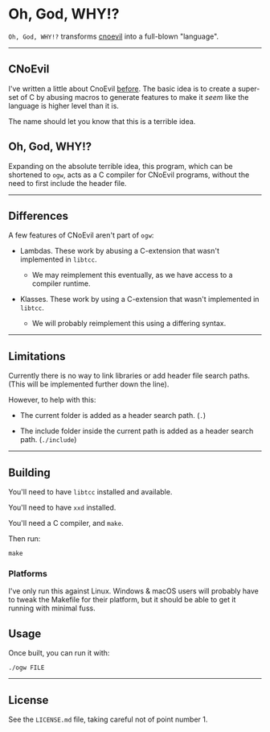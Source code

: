 # Oh, God, WHY!?

`Oh, God, WHY!?` transforms [cnoevil](https://git.sr.ht/~shakna/cnoevil3/) into a full-blown "language".

---

## CNoEvil

I've written a little about CnoEvil [before](https://gist.github.com/shakna-israel/4fd31ee469274aa49f8f9793c3e71163#lets-destroy-c). The basic idea is to create a super-set of C by abusing macros to generate features to make it _seem_ like the language is higher level than it is.

The name should let you know that this is a terrible idea.

## Oh, God, WHY!?

Expanding on the absolute terrible idea, this program, which can be shortened to `ogw`, acts as a C compiler for CNoEvil programs, without the need to first include the header file.

---

## Differences

A few features of CNoEvil aren't part of `ogw`:

* Lambdas. These work by abusing a C-extension that wasn't implemented in `libtcc`.

	* We may reimplement this eventually, as we have access to a compiler runtime.

* Klasses. These work by using a C-extension that wasn't implemented in `libtcc`.

	* We will probably reimplement this using a differing syntax.

---

## Limitations

Currently there is no way to link libraries or add header file search paths. (This will be implemented further down the line).

However, to help with this:

* The current folder is added as a header search path. (`.`)

* The include folder inside the current path is added as a header search path. (`./include`)

---

## Building

You'll need to have `libtcc` installed and available.

You'll need to have `xxd` installed.

You'll need a C compiler, and `make`.

Then run:

	make

### Platforms

I've only run this against Linux. Windows & macOS users will probably have to tweak the Makefile for their platform, but it should be able to get it running with minimal fuss.

## Usage

Once built, you can run it with:

	./ogw FILE

---

## License

See the `LICENSE.md` file, taking careful not of point number 1.

